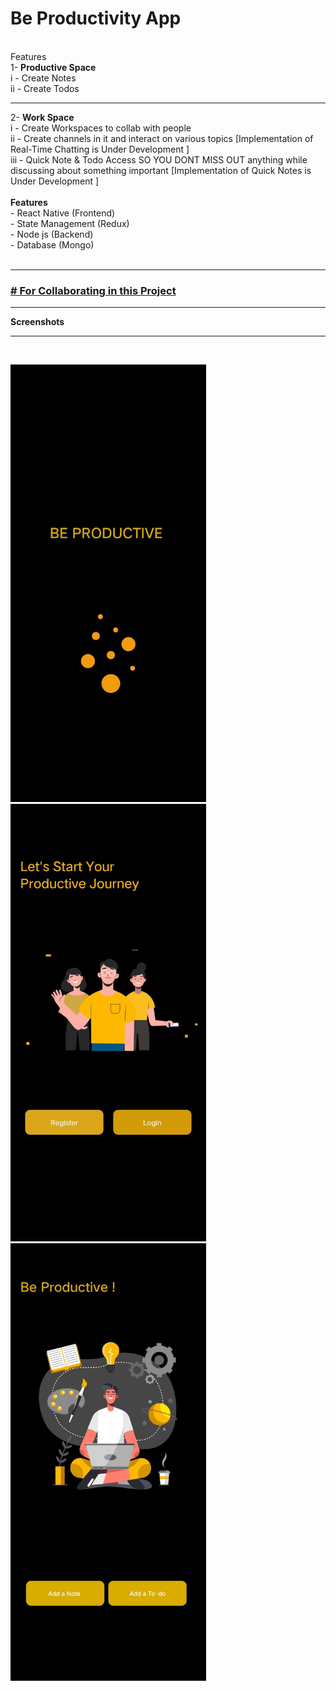 # Be Productivity App
<br>
Features<br>
1- <b> Productive Space </b><br>
  i  - Create Notes <br>
  ii - Create Todos <br>
  <hr>
2- <b> Work Space </b> <br>
  i   - Create Workspaces to collab with people  <br> 
  ii  - Create channels in it and interact on various topics [Implementation of Real-Time Chatting is Under Development ]  <br>
  iii - Quick Note & Todo Access SO YOU DONT MISS OUT anything while discussing about something important [Implementation of Quick Notes is Under Development ] <br>
<br>
<b> Features </b> <br/>
  - React Native (Frontend) <br>
  - State Management (Redux) <br>
  - Node js (Backend) <br>
  - Database (Mongo)<br>
<br>
<hr>
<h3><a href="./CONTRIBUTING.md"># For Collaborating in this Project </a></h3>
<hr>
<b> Screenshots </b> <br>
<hr>
<br>
<p float="left">
  <img src="./screenshots/Splash.jpg" height="700" />
  <img src="./screenshots/OnBoard.jpg" height="700" />
  <img src="./screenshots/Home.jpg" height="700" />
</p>
